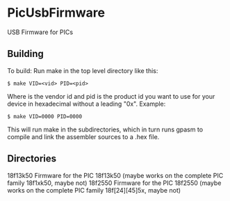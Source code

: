PicUsbFirmware
==============

USB Firmware for PICs

## Building

To build: Run make in the top level directory like this:

	$ make VID=<vid> PID=<pid>

Where <vid> is the vendor id and pid is the product id you want to use for
your device in hexadecimal without a leading "0x".
Example:

	$ make VID=0000 PID=0000

This will run make in the subdirectories, which in turn runs gpasm to
compile and link the assembler sources to a .hex file.

## Directories

18f13k50	Firmware for the PIC 18f13k50 (maybe works on the complete
		PIC family 18f1xk50, maybe not)
18f2550		Firmware for the PIC 18f2550 (maybe works on the complete
		PIC family 18f[24][45]5x, maybe not)

